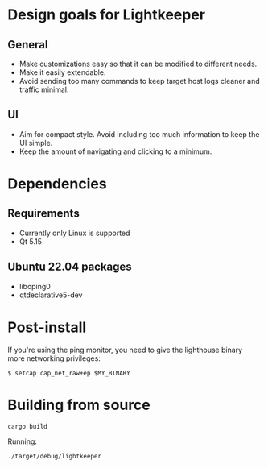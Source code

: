 # Design goals for Lightkeeper

## General
- Make customizations easy so that it can be modified to different needs.
- Make it easily extendable.
- Avoid sending too many commands to keep target host logs cleaner and traffic minimal.

## UI
- Aim for compact style. Avoid including too much information to keep the UI simple.
- Keep the amount of navigating and clicking to a minimum.

# Dependencies

## Requirements
- Currently only Linux is supported
- Qt 5.15

## Ubuntu 22.04 packages
- liboping0
- qtdeclarative5-dev

# Post-install

If you're using the ping monitor, you need to give the lighthouse binary more networking privileges:
```
$ setcap cap_net_raw+ep $MY_BINARY
```

# Building from source
```
cargo build
```

Running:
```
./target/debug/lightkeeper
```
